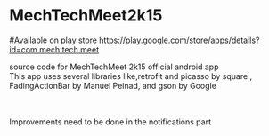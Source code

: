 # MechTechMeet2k15


#Available on play store
https://play.google.com/store/apps/details?id=com.mech.tech.meet

source code for MechTechMeet 2k15 official android app
<br/>This app uses several libraries like,retrofit and picasso by square ,
FadingActionBar by Manuel Peinad, and gson by Google

<br/><br/>
Improvements need to be done in the notifications part
